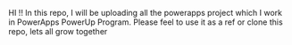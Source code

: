 HI !!
In this repo, I will be uploading all the powerapps project which I work in PowerApps PowerUp Program. Please feel to use it as a ref or clone this repo, lets all grow together
